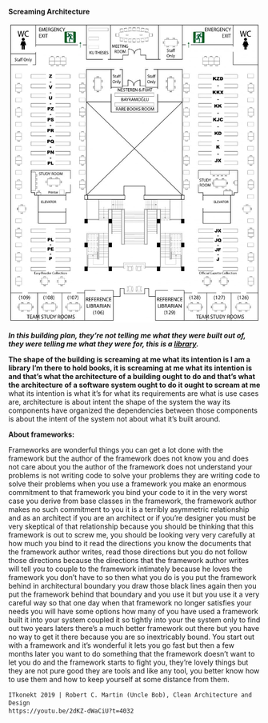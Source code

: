 **Screaming Architecture**

![kutuphane-plani](assets/images/screaming-architecture-first-floor.jpg)

**_In this building plan, they’re not telling me what they were built out of, they were telling me what they were for, this is a [library](https://library.ku.edu.tr/hakkinda/kutuphane-plani/)._**

**The shape of the building is screaming at me what its intention is I am a library I’m there to hold books, it is screaming at me what its intention is and that’s what the architecture of a building ought to do and that’s what the architecture of a software system ought to do it ought to scream at me** what its intention is what it’s for what its requirements are what is use cases are, architecture is about intent the shape of the system the way its components have organized the dependencies between those components is about the intent of the system not about what it’s built around.

**About frameworks:**

Frameworks are wonderful things you can get a lot done with the framework but the author of the framework does not know you and does not care about you the author of the framework does not understand your problems is not writing code to solve your problems they are writing code to solve their problems when you use a framework you make an enormous commitment to that framework you bind your code to it in the very worst case you derive from base classes in the framework, the framework author makes no such commitment to you it is a terribly asymmetric relationship and as an architect if you are an architect or if you’re designer you must be very skeptical of that relationship because you should be thinking that this framework is out to screw me, you should be looking very very carefully at how much you bind to it read the directions you know the documents that the framework author writes, read those directions but you do not follow those directions because the directions that the framework author writes will tell you to couple to the framework intimately because he loves the framework you don’t have to so then what you do is you put the framework behind in architectural boundary you draw those black lines again then you put the framework behind that boundary and you use it but you use it a very careful way so that one day when that framework no longer satisfies your needs you will have some options how many of you have used a framework built it into your system coupled it so tightly into your the system only to find out two years laters there’s a much better framework out there but you have no way to get it there because you are so inextricably bound. You start out with a framework and it’s wonderful it lets you go fast but then a few months later you want to do something that the framework doesn’t want to let you do and the framework starts to fight you, they’re lovely things but they are not pure good they are tools and like any tool, you better know how to use them and how to keep yourself at some distance from them.

```
ITkonekt 2019 | Robert C. Martin (Uncle Bob), Clean Architecture and Design
https://youtu.be/2dKZ-dWaCiU?t=4032
```
